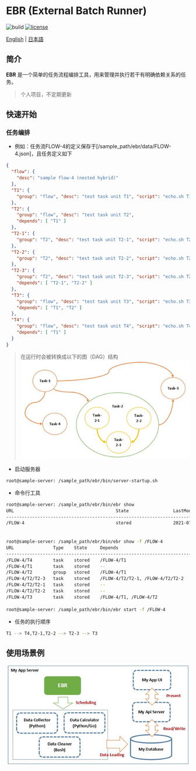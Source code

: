 # EBR (External Batch Runner)

![build](https://img.shields.io/badge/build-passing-green)
[![license](https://img.shields.io/badge/license-Apache%202-blue.svg)](https://github.com/catforward/ebr/blob/master/LICENSE)

[English](./README.md) | [日本語](./README.ja_JP.md)


## 简介

**EBR** 是一个简单的任务流程编排工具，用来管理并执行若干有明确依赖关系的任务。
> 个人项目，不定期更新

## 快速开始

### 任务编排
- 例如：任务流FLOW-4的定义保存于[/sample_path/ebr/data/FLOW-4.json]，且任务定义如下

```json
{
  "flow": {
    "desc": "sample flow-4 (nested hybrid)"
  },
  "T1": {
    "group": "flow", "desc": "test task unit T1", "script": "echo.sh T1"
  },
  "T2": {
    "group": "flow", "desc": "test task unit T2",
    "depends": [ "T1" ]
  },
  "T2-1": {
    "group": "T2", "desc": "test task unit T2-1", "script": "echo.sh T2-1"
  },
  "T2-2": {
    "group": "T2", "desc": "test task unit T2-2", "script": "echo.sh T2-2"
  },
  "T2-3": {
    "group": "T2", "desc": "test task unit T2-3", "script": "echo.sh T2-3",
    "depends": [ "T2-1", "T2-2" ]
  },
  "T3": {
    "group": "flow", "desc": "test task unit T3", "script": "echo.sh T3",
    "depends": [ "T1", "T2" ]
  },
  "T4": {
    "group": "flow", "desc": "test task unit T4", "script": "echo.sh T4",
    "depends": [ "T1" ]
  }
}
```
> 在运行时会被转换成以下的图（DAG）结构
> ![image](docs/sample_task_flow.jpg)

- 启动服务器
```bash
root@sample-server: /sample_path/ebr/bin/server-startup.sh
```

- 命令行工具
```bash
root@sample-server: /sample_path/ebr/bin/ebr show
URL                                       State                 LastModifiedTime          Size(bytes)
-----------------------------------------------------------------------------------------------------
/FLOW-4                                   stored                2021-07-16 19:45:54               881


root@sample-server: /sample_path/ebr/bin/ebr show -f /FLOW-4
URL               Type    State     Depends                             Script
-----------------------------------------------------------------------------------------------------------
/FLOW-4/T4        task    stored    /FLOW-4/T1                          /sample_path/ebr/bin/echo.sh T4
/FLOW-4/T1        task    stored    --                                  /sample_path/ebr/bin/echo.sh T1
/FLOW-4/T2        group   stored    /FLOW-4/T1                          --
/FLOW-4/T2/T2-3   task    stored    /FLOW-4/T2/T2-1, /FLOW-4/T2/T2-2    /sample_path/ebr/bin/echo.sh T2-3
/FLOW-4/T2/T2-1   task    stored    --                                  /sample_path/ebr/bin/echo.sh T2-1
/FLOW-4/T2/T2-2   task    stored    --                                  /sample_path/ebr/bin/echo.sh T2-2
/FLOW-4/T3        task    stored    /FLOW-4/T1, /FLOW-4/T2              /sample_path/ebr/bin/echo.sh T3

root@sample-server: /sample_path/ebr/bin/ebr start -f /FLOW-4
```
- 任务的执行顺序
```bash
T1 --> T4,T2-1,T2-2 --> T2-3 --> T3
```


## 使用场景例
![image](docs/sample_usecase.jpg)



